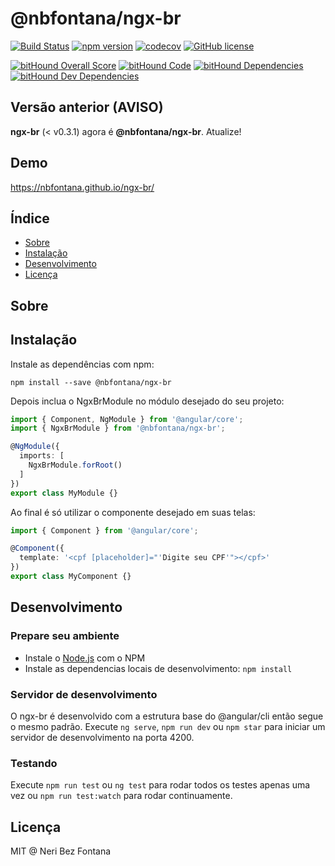 # @nbfontana/ngx-br
[![Build Status](https://travis-ci.org/nbfontana/ngx-br.svg?branch=master)](https://travis-ci.org/nbfontana/ngx-br)
[![npm version](https://badge.fury.io/js/%40nbfontana%2Fngx-br.svg)](https://badge.fury.io/js/%40nbfontana%2Fngx-br)
[![codecov](https://codecov.io/gh/nbfontana/ngx-br/branch/master/graph/badge.svg)](https://codecov.io/gh/nbfontana/ngx-br)
[![GitHub license](https://img.shields.io/badge/license-MIT-blue.svg)](https://raw.githubusercontent.com/nbfontana/ngx-br/master/LICENSE)

[![bitHound Overall Score](https://www.bithound.io/github/nbfontana/ngx-br/badges/score.svg)](https://www.bithound.io/github/nbfontana/ngx-br)
[![bitHound Code](https://www.bithound.io/github/nbfontana/ngx-br/badges/code.svg)](https://www.bithound.io/github/nbfontana/ngx-br)
[![bitHound Dependencies](https://www.bithound.io/github/nbfontana/ngx-br/badges/dependencies.svg)](https://www.bithound.io/github/nbfontana/ngx-br/master/dependencies/npm)
[![bitHound Dev Dependencies](https://www.bithound.io/github/nbfontana/ngx-br/badges/devDependencies.svg)](https://www.bithound.io/github/nbfontana/ngx-br/master/dependencies/npm)

## Versão anterior (AVISO)

**ngx-br** (< v0.3.1) agora é **@nbfontana/ngx-br**. Atualize!

## Demo
https://nbfontana.github.io/ngx-br/

## Índice

- [Sobre](#sobre)
- [Instalação](#instalacao)
- [Desenvolvimento](#desenvolvimento)
- [Licença](#licenca)

## Sobre



## Instalação

Instale as dependências com npm:
```
npm install --save @nbfontana/ngx-br
```

Depois inclua o NgxBrModule no módulo desejado do seu projeto:

```typescript
import { Component, NgModule } from '@angular/core';
import { NgxBrModule } from '@nbfontana/ngx-br';

@NgModule({
  imports: [
    NgxBrModule.forRoot()
  ]
})
export class MyModule {}
```

Ao final é só utilizar o componente desejado em suas telas:
```typescript
import { Component } from '@angular/core';

@Component({
  template: '<cpf [placeholder]="'Digite seu CPF'"></cpf>'
})
export class MyComponent {}
```


## Desenvolvimento

### Prepare seu ambiente
* Instale o [Node.js](http://nodejs.org/) com o NPM
* Instale as dependencias locais de desenvolvimento: `npm install`

### Servidor de desenvolvimento
O ngx-br é desenvolvido com a estrutura base do @angular/cli então segue o mesmo padrão.
Execute `ng serve`, `npm run dev` ou `npm star` para iniciar um servidor de desenvolvimento na porta 4200.

### Testando
Execute `npm run test` ou `ng test` para rodar todos os testes apenas uma vez ou `npm run test:watch` para rodar continuamente.

## Licença

MIT @ Neri Bez Fontana
